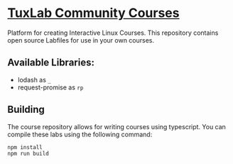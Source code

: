# [TuxLab Community Courses](http://tuxlab.org)
Platform for creating Interactive Linux Courses.  This repository contains open source Labfiles for use in your own courses.

## Available Libraries:

* lodash as `_`
* request-promise as `rp`

## Building
The course repository allows for writing courses using typescript.  You can compile these labs using the following command:
```
npm install
npm run build

```
